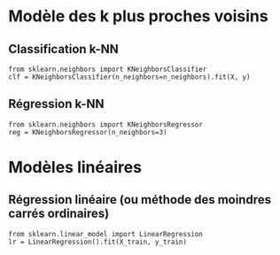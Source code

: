 # Modèle des k plus proches voisins 

## Classification k-NN
<pre><code>from sklearn.neighbors import KNeighborsClassifier
clf = KNeighborsClassifier(n_neighbors=n_neighbors).fit(X, y)</code></pre>

## Régression k-NN
<pre><code>from sklearn.neighbors import KNeighborsRegressor
reg = KNeighborsRegressor(n_neighbors=3)</code></pre>


# Modèles linéaires

## Régression linéaire (ou méthode des moindres carrés ordinaires)
<pre><code>from sklearn.linear_model import LinearRegression
lr = LinearRegression().fit(X_train, y_train)</code></pre>